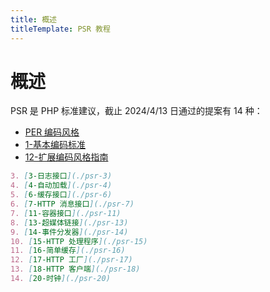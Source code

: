 ```yaml
---
title: 概述
titleTemplate: PSR 教程
---
```


# 概述

PSR 是 PHP 标准建议，截止 2024/4/13 日通过的提案有 14 种：

-   [PER 编码风格](./coding-style)
-   [1-基本编码标准](./psr-1)
-   [12-扩展编码风格指南](./psr-12)

```md
3. [3-日志接口](./psr-3)
4. [4-自动加载](./psr-4)
5. [6-缓存接口](./psr-6)
6. [7-HTTP 消息接口](./psr-7)
7. [11-容器接口](./psr-11)
8. [13-超媒体链接](./psr-13)
9. [14-事件分发器](./psr-14)
10. [15-HTTP 处理程序](./psr-15)
11. [16-简单缓存](./psr-16)
12. [17-HTTP 工厂](./psr-17)
13. [18-HTTP 客户端](./psr-18)
14. [20-时钟](./psr-20)
```
